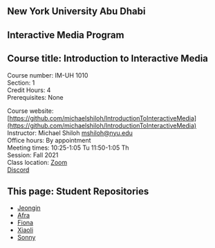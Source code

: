 ## New York University Abu Dhabi    
## Interactive Media Program    
## Course title: Introduction to Interactive Media  
Course number: IM-UH 1010   
Section: 1    
Credit Hours: 4         
Prerequisites: None       

Course website: [https://github.com/michaelshiloh/IntroductionToInteractiveMedia](https://github.com/michaelshiloh/IntroductionToInteractiveMedia)      
Instructor: Michael Shiloh mshiloh@nyu.edu    
Office hours: By appointment  
Meeting times: 10:25-1:05 Tu 11:50-1:05 Th   
Session: Fall 2021       
Class location: [Zoom](https://nyu.zoom.us/j/93719271713)   
[Discord](https://discord.com/channels/714727038078025851/716332110268465172)   

## This page: Student Repositories

- [Jeongin](https://github.com/jjeongin/intro-to-IM)
- [Afra](https://github.com/afralmaz/intro-to-im)
- [Fiona](https://github.com/fionajlin/IntrotoIM)
- [Xiaoli](https://github.com/XiaoliHan19/IntroToIM)
- [Sonny](https://github.com/leregdos/IntroductionToInteractiveMedia)

